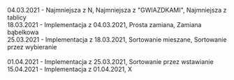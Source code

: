 
04.03.2021 - Najmniejsza z N, Najmniejsza z "GWIAZDKAMI", Najmniejsza z tablicy<br />
18.03.2021 - Implementacja z 04.03.2021, Prosta zamiana, Zamiana bąbelkowa<br />
25.03.2021 - Implementacja z 18.03.2021, Sortowanie mieszane, Sortowanie przez wybieranie<br /><br />
01.04.2021 - Implementacja z 25.03.2021, Sortowanie przez wstawianie<br />
15.04.2021 - Implementacja z 01.04.2021, X<br />
